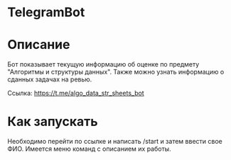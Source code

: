 # TelegramBot

# Описание

Бот показывает текущую информацию об оценке по предмету "Алгоритмы и структуры данных". Также можно узнать информацию о сданных задачах на ревью.

Ссылка: https://t.me/algo_data_str_sheets_bot

# Как запускать

Необходимо перейти по ссылке и написать /start и затем ввести свое ФИО. Имеется меню команд с описанием их работы.

